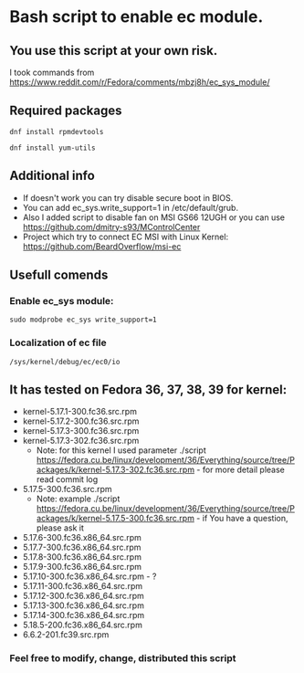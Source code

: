 
# Bash script to enable ec module.
## You use this script at your own risk.
I took commands from https://www.reddit.com/r/Fedora/comments/mbzj8h/ec_sys_module/
##  Required packages 
```
dnf install rpmdevtools
```
```
dnf install yum-utils
```
##  Additional info
* If doesn't work you can try disable secure boot in BIOS.
* You can add ec_sys.write_support=1 in /etc/default/grub.
* Also I added script to disable fan on MSI GS66 12UGH or you can use https://github.com/dmitry-s93/MControlCenter
* Project which try to connect EC MSI with Linux Kernel: https://github.com/BeardOverflow/msi-ec
##  Usefull comends
### Enable ec_sys module:
```
sudo modprobe ec_sys write_support=1
```
### Localization of ec file
```
/sys/kernel/debug/ec/ec0/io
```
## It has tested on Fedora 36, 37, 38, 39 for kernel:
* kernel-5.17.1-300.fc36.src.rpm
* kernel-5.17.2-300.fc36.src.rpm
* kernel-5.17.3-300.fc36.src.rpm
* kernel-5.17.3-302.fc36.src.rpm
  * Note: for this kernel I used parameter ./script https://fedora.cu.be/linux/development/36/Everything/source/tree/Packages/k/kernel-5.17.3-302.fc36.src.rpm - for more detail please read commit log
* 5.17.5-300.fc36.src.rpm
  * Note: example ./script https://fedora.cu.be/linux/development/36/Everything/source/tree/Packages/k/kernel-5.17.5-300.fc36.src.rpm - if You have a question, please ask it
* 5.17.6-300.fc36.x86_64.src.rpm
* 5.17.7-300.fc36.x86_64.src.rpm
* 5.17.8-300.fc36.x86_64.src.rpm
* 5.17.9-300.fc36.x86_64.src.rpm
* 5.17.10-300.fc36.x86_64.src.rpm - ?
* 5.17.11-300.fc36.x86_64.src.rpm
* 5.17.12-300.fc36.x86_64.src.rpm
* 5.17.13-300.fc36.x86_64.src.rpm
* 5.17.14-300.fc36.x86_64.src.rpm
* 5.18.5-200.fc36.x86_64.src.rpm
* 6.6.2-201.fc39.src.rpm
### Feel free to modify, change, distributed this script
